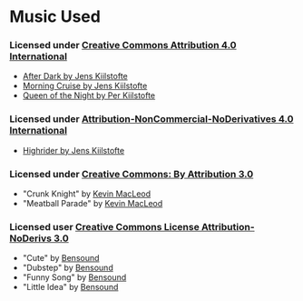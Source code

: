 # Music Used

### Licensed under [Creative Commons Attribution 4.0 International](http://creativecommons.org/licenses/by/4.0/)
* [After Dark by Jens Kiilstofte](https://machinimasound.com/music/after-dark)
* [Morning Cruise by Jens Kiilstofte](https://machinimasound.com/music/morning-cruise/)
* [Queen of the Night by Per Kiilstofte](https://machinimasound.com/music/queen-of-the-night/)  

### Licensed under [Attribution-NonCommercial-NoDerivatives 4.0 International](https://creativecommons.org/licenses/by-nc-nd/4.0/)
* [Highrider by Jens Kiilstofte](https://machinimasound.com/music/highrider/)

### Licensed under [Creative Commons: By Attribution 3.0](http://creativecommons.org/licenses/by/3.0/)
* "Crunk Knight" by [Kevin MacLeod](http://incompetech.com/)  
* "Meatball Parade" by [Kevin MacLeod](http://incompetech.com/)  

### Licensed user [Creative Commons License Attribution-NoDerivs 3.0](http://creativecommons.org/licenses/by-nd/3.0/legalcode)
* "Cute" by [Bensound](http://www.bensound.com)
* "Dubstep" by [Bensound](http://www.bensound.com)
* "Funny Song" by [Bensound](http://www.bensound.com)
* "Little Idea" by [Bensound](http://www.bensound.com)
